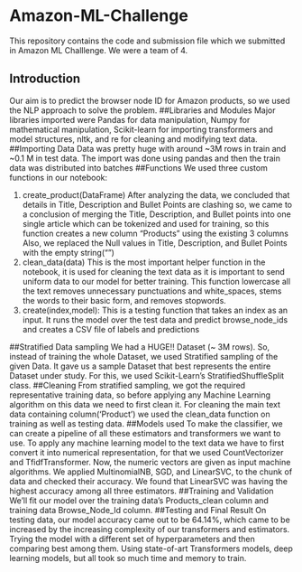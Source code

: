 # Amazon-ML-Challenge
This repository contains the code and submission file which we submitted in Amazon ML Challlenge. We were a team of 4.

## Introduction
Our aim is to predict the browser node ID for Amazon products, so we used the NLP approach to solve the problem.
##Libraries and Modules
Major libraries imported were Pandas for data manipulation, Numpy for mathematical manipulation, Scikit-learn for importing transformers and model structures, nltk, and re for cleaning and modifying text data.
##Importing Data
Data was pretty huge with around ~3M rows in train and ~0.1 M in test data. The import was done using pandas and then the train data was distributed into batches
##Functions
We used three custom functions in our notebook:
1. create_product(DataFrame)
After analyzing the data, we concluded that details in Title, Description and Bullet Points are clashing so, we came to a conclusion of merging the Title, Description, and Bullet points into one single article which can be tokenized and used for training, so this function creates a new column “Products” using the existing 3 columns
Also, we replaced the Null values in Title, Description, and Bullet Points with the empty string(“”)
2. clean_data(data)
This is the most important helper function in the notebook, it is used for cleaning the text data as it is important to send uniform data to our model for better training. This function lowercase all the text removes unnecessary punctuations and white_spaces, stems the words to their basic form, and removes stopwords.
3. create(index,model):
This is a testing function that takes an index as an input. It runs the model over the test data and predict browse_node_ids and creates a CSV file of labels and predictions

##Stratified Data sampling
We had a HUGE!! Dataset (~ 3M rows). So, instead of training the whole Dataset, we used Stratified sampling of the given Data. It gave us a sample Dataset that best represents the entire Dataset under study. For this, we used Scikit-Learn’s StratifiedShuffleSplit class. 
##Cleaning
From stratified sampling, we got the required representative training data, so before applying any Machine Learning algorithm on this data we need to first clean it. For cleaning the main text data containing column(‘Product’) we used the clean_data function on training as well as testing data.
##Models used
To make the classifier, we can create a pipeline of all these estimators and transformers we want to use. To apply any machine learning model to the text data we have to first convert it into numerical representation, for that we used CountVectorizer and TfidfTransformer.
Now, the numeric vectors are given as input machine algorithms. We applied MultinomialNB, SGD, and LinearSVC, to the chunk of data and checked their accuracy.
We found that LinearSVC was having the highest accuracy among all three estimators.
##Training and Validation
We’ll fit our model over the training data’s Products_clean column and training data Browse_Node_Id column. 
##Testing and Final Result
On testing data, our model accuracy came out to be 64.14%, which came to be increased by the increasing complexity of our transformers and estimators. Trying the model with a different set of hyperparameters and then comparing best among them. Using state-of-art Transformers models, deep learning models, but all took so much time and memory to train.

